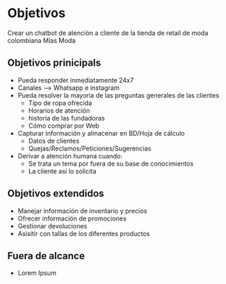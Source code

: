 # Objetivos
Crear un chatbot de atención a cliente de la tienda de retail de moda colombiana Mías Moda

## Objetivos prinicipals
- Pueda responder inmediatamente 24x7
- Canales --> Whatsapp e instagram
- Pueda resolver la mayoría de las preguntas generales de las clientes
  - Tipo de ropa ofrecida
  - Horarios de atención
  - historia de las fundadoras
  - Cómo comprar por Web 
- Capturar información y almacenar en BD/Hoja de cálculo
  - Datos de clientes
  - Quejas/Reclamos/Peticiones/Sugerencias
- Derivar a atención humana cuando:
  - Se trata un tema por fuera de su base de conocimientos
  - La cliente así lo solicita

## Objetivos extendidos
- Manejar información de inventario y precios
- Ofrecer información de promociones
- Gestionar devoluciones
- Asisitir con tallas de los diferentes productos

## Fuera de alcance
- Lorem Ipsum
